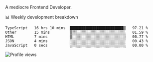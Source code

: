 A mediocre Frontend Developer.

📊 Weekly development breakdown
<!--START_SECTION:waka-->

```text
TypeScript   16 hrs 10 mins  ████████████████████████▒   97.21 %
Other        15 mins         ▒░░░░░░░░░░░░░░░░░░░░░░░░   01.59 %
HTML         7 mins          ▒░░░░░░░░░░░░░░░░░░░░░░░░   00.77 %
JSON         4 mins          ░░░░░░░░░░░░░░░░░░░░░░░░░   00.43 %
JavaScript   0 secs          ░░░░░░░░░░░░░░░░░░░░░░░░░   00.00 %
```

<!--END_SECTION:waka-->

<img src="https://gpvc.arturio.dev/iqbalfasri" alt="Profile views"/>
